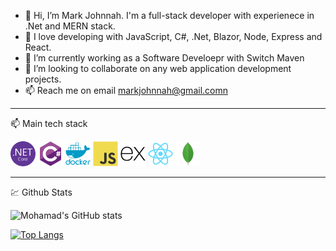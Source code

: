 - 👋 Hi, I’m Mark Johnnah. I'm a full-stack developer with experienece in .Net and MERN stack.
- 👀 I love developing with JavaScript, C#, .Net, Blazor, Node, Express and React.
- 🌱 I’m currently working as a Software Develoepr with Switch Maven
- 💞️ I’m looking to collaborate on any web application development projects.
- 📫 Reach me  on email markjohnnah@gmail.comn


---
📫 Main tech stack

<img src="https://github.com/devicons/devicon/blob/master/icons/dotnetcore/dotnetcore-original.svg" alt="dotnet logo" width="40" height="40" /> <img src="https://github.com/devicons/devicon/blob/master/icons/csharp/csharp-original.svg" alt="csharp logo" width="40" height="40" /> <img src="https://github.com/devicons/devicon/blob/master/icons/docker/docker-plain-wordmark.svg" alt="csharp logo" width="40" height="40" />  <img src="https://github.com/devicons/devicon/blob/master/icons/javascript/javascript-original.svg" alt="JavaScript logo" width="40" height="40" /> <img src="https://github.com/devicons/devicon/blob/master/icons/express/express-original.svg" alt="express logo" width="40" height="40" /> <img src="https://github.com/devicons/devicon/blob/master/icons/react/react-original.svg" alt="react logo" width="40" height="40" />   <img src="https://github.com/devicons/devicon/blob/master/icons/mongodb/mongodb-original.svg" alt="mongodb logo" width="40" height="40" />


---
💹 Github Stats

![Mohamad's GitHub stats](https://github-readme-stats.vercel.app/api?username=markjohnnah&show_icons=true&theme=radical)

[![Top Langs](https://github-readme-stats.vercel.app/api/top-langs/?username=markjohnnah&theme=radical)](https://github.com/anuraghazra/github-readme-stats)
<!---
markjohnnah/markjohnnah is a ✨ special ✨ repository because its `README.md` (this file) appears on your GitHub profile.
You can click the Preview link to take a look at your changes.
--->
